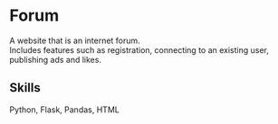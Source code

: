 # Forum
A website that is an internet forum. </br>
Includes features such as registration, connecting to an existing user, publishing ads and likes.

## Skills
Python, Flask, Pandas, HTML
